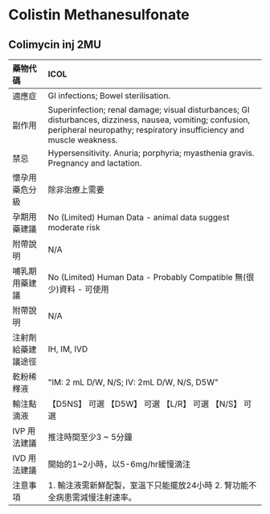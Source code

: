 # Colistin Methanesulfonate

## Colimycin inj 2MU

| 藥物代碼           | ICOL                                                                                                                                                                              |
|:-------------------|:----------------------------------------------------------------------------------------------------------------------------------------------------------------------------------|
| 適應症             | GI infections; Bowel sterilisation.                                                                                                                                               |
| 副作用             | Superinfection; renal damage; visual disturbances; GI disturbances, dizziness, nausea, vomiting; confusion, peripheral neuropathy; respiratory insufficiency and muscle weakness. |
| 禁忌               | Hypersensitivity. Anuria; porphyria; myasthenia gravis. Pregnancy and lactation.                                                                                                  |
| 懷孕用藥危分級     | 除非治療上需要                                                                                                                                                                    |
| 孕期用藥建議       | No (Limited) Human Data - animal data suggest moderate risk                                                                                                                       |
| 附帶說明           | N/A                                                                                                                                                                               |
| 哺乳期用藥建議     | No (Limited) Human Data - Probably Compatible 無(很少)資料 - 可使用                                                                                                               |
| 附帶說明           | N/A                                                                                                                                                                               |
| 注射劑給藥建議途徑 | IH, IM, IVD                                                                                                                                                                       |
| 乾粉稀釋液         | "IM: 2 mL D/W, N/S; IV: 2mL D/W, N/S, D5W"                                                                                                                                        |
| 輸注點滴液         | 【D5NS】 可選  【D5W】 可選  【L/R】 可選  【N/S】 可選                                                                                                                           |
| IVP 用法建議       | 推注時間至少3 ~ 5分鐘                                                                                                                                                             |
| IVD 用法建議       | 開始的1~2小時，以5-6mg/hr緩慢滴注                                                                                                                                                 |
| 注意事項           | 1. 輸注液需新鮮配製，室溫下只能擺放24小時 2. 腎功能不全病患需減慢注射速率。                                                                                                       |


